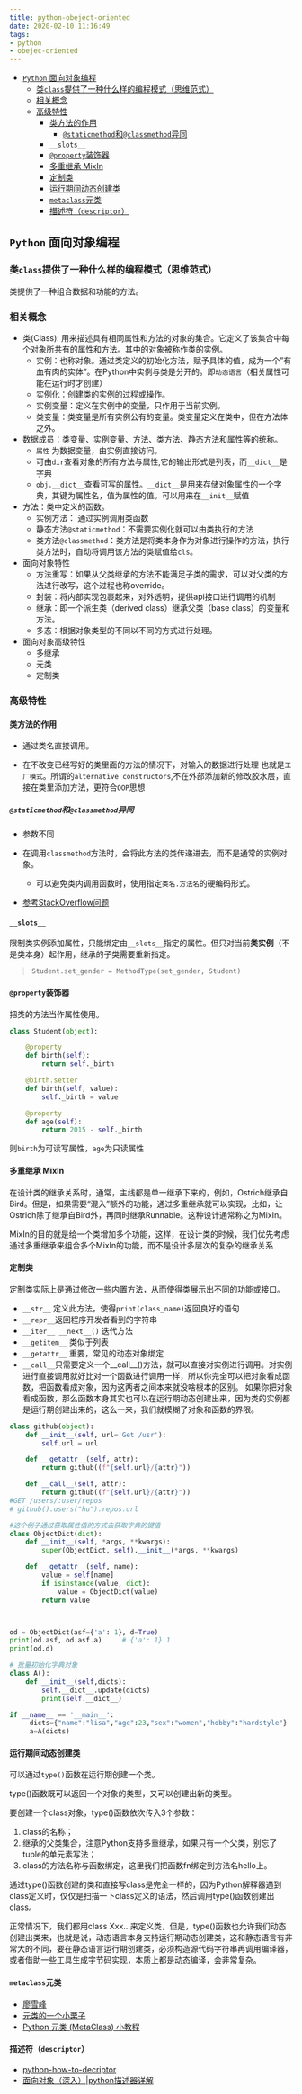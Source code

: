 ```yaml
---
title: python-obeject-oriented
date: 2020-02-10 11:16:49
tags: 
- python
- obejec-oriented
---
```

<!-- TOC -->

- [`Python` 面向对象编程](#python-面向对象编程)
  - [类`class`提供了一种什么样的编程模式（思维范式）](#类class提供了一种什么样的编程模式思维范式)
  - [相关概念](#相关概念)
  - [高级特性](#高级特性)
    - [类方法的作用](#类方法的作用)
      - [`@staticmethod`和`@classmethod`异同](#staticmethod和classmethod异同)
    - [`__slots__`](#__slots__)
    - [`@property`装饰器](#property装饰器)
    - [多重继承 MixIn](#多重继承-mixin)
    - [定制类](#定制类)
    - [运行期间动态创建类](#运行期间动态创建类)
    - [`metaclass`元类](#metaclass元类)
    - [描述符（`descriptor`）](#描述符descriptor)

<!-- /TOC -->
<!-- more -->
## `Python` 面向对象编程

### 类`class`提供了一种什么样的编程模式（思维范式）

类提供了一种组合数据和功能的方法。

### 相关概念

- 类(Class): 用来描述具有相同属性和方法的对象的集合。它定义了该集合中每个对象所共有的属性和方法。其中的对象被称作类的实例。
  - 实例：也称对象。通过类定义的初始化方法，赋予具体的值，成为一个”有血有肉的实体”。在Python中实例与类是分开的。即`动态语言`（相关属性可能在运行时才创建）
  - 实例化：创建类的实例的过程或操作。
  - 实例变量：定义在实例中的变量，只作用于当前实例。
  - 类变量：类变量是所有实例公有的变量。类变量定义在类中，但在方法体之外。
- 数据成员：类变量、实例变量、方法、类方法、静态方法和属性等的统称。
  - `属性` 为数据变量，由实例直接访问。
  - 可由`dir`查看对象的所有方法与属性,它的输出形式是列表，而`__dict__`是字典
  - `obj.__dict__`查看可写的属性。`__dict__`是用来存储对象属性的一个字典，其键为属性名，值为属性的值。可以用来在`__init__`赋值
- 方法：类中定义的函数。
  - 实例方法： 通过实例调用类函数
  - 静态方法`@staticmethod`：不需要实例化就可以由类执行的方法
  - 类方法`@classmethod`：类方法是将类本身作为对象进行操作的方法，执行类方法时，自动将调用该方法的类赋值给`cls`。
- 面向对象特性
  - 方法重写：如果从父类继承的方法不能满足子类的需求，可以对父类的方法进行改写，这个过程也称override。
  - 封装：将内部实现包裹起来，对外透明，提供api接口进行调用的机制
  - 继承：即一个派生类（derived class）继承父类（base class）的变量和方法。
  - 多态：根据对象类型的不同以不同的方式进行处理。
- 面向对象高级特性
  - 多继承
  - 元类
  - 定制类
  
### 高级特性

#### 类方法的作用

- 通过类名直接调用。

- 在不改变已经写好的类里面的方法的情况下，对输入的数据进行处理 也就是`工厂模式`。所谓的`alternative constructors`,不在外部添加新的修改胶水层，直接在类里添加方法，更符合`OOP`思想

##### `@staticmethod`和`@classmethod`异同

- 参数不同

- 在调用`classmethod`方法时，会将此方法的类传递进去，而不是通常的实例对象。
  - 可以避免类内调用函数时，使用指定`类名.方法名`的硬编码形式。

- [参考StackOverflow问题](https://stackoverflow.com/questions/12179271/meaning-of-classmethod-and-staticmethod-for-beginner)

#### `__slots__`

限制类实例添加属性，只能绑定由`__slots__`指定的属性。但只对当前**类实例**（不是类本身）起作用，继承的子类需要重新指定。

> `Student.set_gender = MethodType(set_gender, Student)`

#### `@property`装饰器

把类的方法当作属性使用。

```python
class Student(object):

    @property
    def birth(self):
        return self._birth

    @birth.setter
    def birth(self, value):
        self._birth = value

    @property
    def age(self):
        return 2015 - self._birth
```

则`birth`为可读写属性，`age`为只读属性

#### 多重继承 MixIn

在设计类的继承关系时，通常，主线都是单一继承下来的，例如，Ostrich继承自Bird。但是，如果需要“混入”额外的功能，通过多重继承就可以实现，比如，让Ostrich除了继承自Bird外，再同时继承Runnable。这种设计通常称之为MixIn。

MixIn的目的就是给一个类增加多个功能，这样，在设计类的时候，我们优先考虑通过多重继承来组合多个MixIn的功能，而不是设计多层次的复杂的继承关系

#### 定制类

定制类实际上是通过修改一些内置方法，从而使得类展示出不同的功能或接口。

- `__str__` 定义此方法，使得`print(class_name)`返回良好的语句
- `__repr__`返回程序开发者看到的字符串
- `__iter__ __next__()` 迭代方法
- `__getitem__` 类似于列表
- `__getattr__` 重要，常见的动态对象绑定 
- `__call__`只需要定义一个__call__()方法，就可以直接对实例进行调用。对实例进行直接调用就好比对一个函数进行调用一样，所以你完全可以把对象看成函数，把函数看成对象，因为这两者之间本来就没啥根本的区别。
如果你把对象看成函数，那么函数本身其实也可以在运行期动态创建出来，因为类的实例都是运行期创建出来的，这么一来，我们就模糊了对象和函数的界限。

```python
class github(object):
    def __init__(self, url='Get /usr'):
        self.url = url

    def __getattr__(self, attr):
        return github((f"{self.url}/{attr}"))

    def __call__(self, attr):
        return github((f"{self.url}/{attr}"))
#GET /users/:user/repos
# github().users("hu").repos.url
```

```python
#这个例子通过获取属性值的方式去获取字典的键值
class ObjectDict(dict):
    def __init__(self, *args, **kwargs):
        super(ObjectDict, self).__init__(*args, **kwargs)

    def __getattr__(self, name):
        value = self[name]
        if isinstance(value, dict):
            value = ObjectDict(value)
        return value



od = ObjectDict(asf={'a': 1}, d=True)
print(od.asf, od.asf.a)     # {'a': 1} 1
print(od.d)
```

```python
# 批量初始化字典对象
class A():
    def __init__(self,dicts):
        self.__dict__.update(dicts)
        print(self.__dict__)

if __name__ == '__main__':
     dicts={"name":"lisa","age":23,"sex":"women","hobby":"hardstyle"}
     a=A(dicts)
```

#### 运行期间动态创建类

可以通过`type()`函数在运行期创建一个类。

type()函数既可以返回一个对象的类型，又可以创建出新的类型。

要创建一个class对象，type()函数依次传入3个参数：

1. class的名称；
2. 继承的父类集合，注意Python支持多重继承，如果只有一个父类，别忘了tuple的单元素写法；
3. class的方法名称与函数绑定，这里我们把函数fn绑定到方法名hello上。

通过type()函数创建的类和直接写class是完全一样的，因为Python解释器遇到class定义时，仅仅是扫描一下class定义的语法，然后调用type()函数创建出class。

正常情况下，我们都用class Xxx...来定义类，但是，type()函数也允许我们动态创建出类来，也就是说，动态语言本身支持运行期动态创建类，这和静态语言有非常大的不同，要在静态语言运行期创建类，必须构造源代码字符串再调用编译器，或者借助一些工具生成字节码实现，本质上都是动态编译，会非常复杂。

#### `metaclass`元类

- [廖雪峰](https://www.liaoxuefeng.com/wiki/1016959663602400/1017592449371072)
- [元类的一个小栗子](http://rootkiter.com/2017/02/25/Python_ClassBuilder.html)
- [Python 元类 (MetaClass) 小教程](https://lotabout.me/2018/Understanding-Python-MetaClass/)

#### 描述符（`descriptor`）

- [python-how-to-decriptor](https://docs.python.org/zh-cn/3/howto/descriptor.html)
- [面向对象（深入）|python描述器详解](https://zhuanlan.zhihu.com/p/32764345)